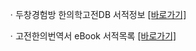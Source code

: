 ㆍ두창경험방 한의학고전DB 서적정보 <a href="https://mediclassics.kr/books/12, target=_blank">[바로가기]</a>

ㆍ고전한의번역서 eBook 서적목록 <a href="https://info.mediclassics.kr/bookshelf/list/eBook/list, target=_blank">[바로가기]</a>
